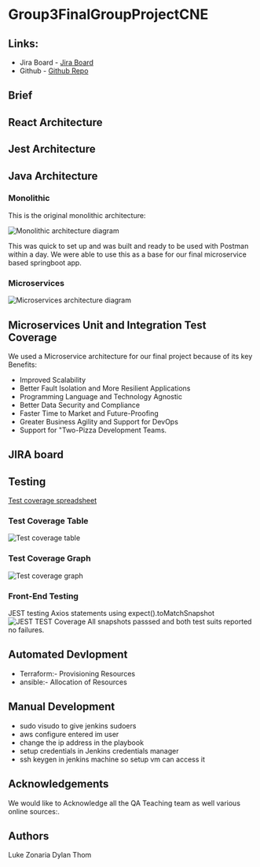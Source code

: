 # Group3FinalGroupProjectCNE
## Links:

- Jira Board - [Jira Board](https://fundementalscrum.atlassian.net/secure/RapidBoard.jspa?projectKey=FIN&rapidView=2)
- Github - [Github Repo](https://github.com/LuKeF-2021/Group3FinalGroupProjectCNE)

## Brief
## React Architecture

## Jest Architecture
## Java Architecture
### Monolithic
This is the original monolithic architecture: 

![Monolithic architecture diagram](https://github.com/LuKeF-2021/Group3FinalGroupProjectCNE/blob/main/ReadMeFiles/Monolith%20Architecture%20Diagram.png)

This was quick to set up and was built and ready to be used with Postman within a day. We were able to use this as a base for our final microservice based springboot app. 
### Microservices
![Microservices architecture diagram](https://github.com/LuKeF-2021/Group3FinalGroupProjectCNE/blob/main/ReadMeFiles/Microservices%20Architecture%20Diagram.png)
## Microservices Unit and Integration Test Coverage
We used a Microservice architecture for our final project because of its key Benefits:
- Improved Scalability
- Better Fault Isolation and More Resilient Applications
- Programming Language and Technology Agnostic
- Better Data Security and Compliance
- Faster Time to Market and Future-Proofing
- Greater Business Agility and Support for DevOps
- Support for "Two-Pizza Development Teams.

## JIRA board

## Testing
[Test coverage spreadsheet](https://github.com/LuKeF-2021/Group3FinalGroupProjectCNE/blob/main/ReadMeFiles/TestCoverageReport.xlsx)
### Test Coverage Table
![Test coverage table](https://github.com/LuKeF-2021/Group3FinalGroupProjectCNE/blob/main/ReadMeFiles/BackendCoverageReportTable.png)
### Test Coverage Graph
![Test coverage graph](https://github.com/LuKeF-2021/Group3FinalGroupProjectCNE/blob/main/ReadMeFiles/BackendTestCoverage.png)
### Front-End Testing
JEST testing Axios statements using expect().toMatchSnapshot
![JEST TEST Coverage](https://github.com/LuKeF-2021/Group3FinalGroupProjectCNE/blob/main/ReadMeFiles/jesttestsnaps.png)
All snapshots passsed and both test suits reported no failures.
## Automated Devlopment

- Terraform:- Provisioning Resources
- ansible:- Allocation of Resources

## Manual Development

- sudo visudo to give jenkins sudoers
- aws configure entered im user
- change the ip address in the playbook
- setup credentials in Jenkins credentials manager 
- ssh keygen in jenkins machine so setup vm can access it 

## Acknowledgements

We would like to Acknowledge all the QA Teaching team as well various online sources:.

## Authors

Luke
Zonaria
Dylan
Thom
